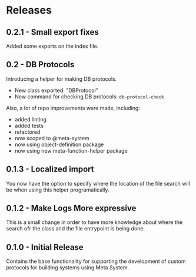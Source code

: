 # Releases
## 0.2.1 - Small export fixes
Added some exports on the index file.

## 0.2 - DB Protocols
Introducing a helper for making DB protocols.
- New class exported: "DBProtocol"
- New command for checking DB protocols: `db-protocol-check`

Also, a lot of repo improvements were made, including:
- added linting
- added tests
- refactored
- now scoped to @meta-system
- now using object-definition package
- now using new meta-function-helper package

## 0.1.3 - Localized import
You now have the option to specify where the location of the file search will be when using this helper programatically.

## 0.1.2 - Make Logs More expressive
This is a small change in order to have more knowledge about where the search ofr the class and the file entrypoint is being done.

## 0.1.0 - Initial Release
Contains the base functionality for supporting the development of custom protocols for building systems using Meta System.